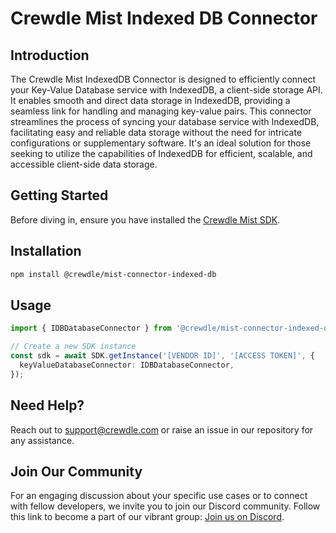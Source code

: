 # Crewdle Mist Indexed DB Connector

## Introduction

The Crewdle Mist IndexedDB Connector is designed to efficiently connect your Key-Value Database service with IndexedDB, a client-side storage API. It enables smooth and direct data storage in IndexedDB, providing a seamless link for handling and managing key-value pairs. This connector streamlines the process of syncing your database service with IndexedDB, facilitating easy and reliable data storage without the need for intricate configurations or supplementary software. It's an ideal solution for those seeking to utilize the capabilities of IndexedDB for efficient, scalable, and accessible client-side data storage.

## Getting Started

Before diving in, ensure you have installed the [Crewdle Mist SDK](https://www.npmjs.com/package/@crewdle/web-sdk).

## Installation

```bash
npm install @crewdle/mist-connector-indexed-db
```

## Usage

```TypeScript
import { IDBDatabaseConnector } from '@crewdle/mist-connector-indexed-db';

// Create a new SDK instance
const sdk = await SDK.getInstance('[VENDOR ID]', '[ACCESS TOKEN]', {
  keyValueDatabaseConnector: IDBDatabaseConnector,
});
```

## Need Help?

Reach out to support@crewdle.com or raise an issue in our repository for any assistance.

## Join Our Community

For an engaging discussion about your specific use cases or to connect with fellow developers, we invite you to join our Discord community. Follow this link to become a part of our vibrant group: [Join us on Discord](https://discord.gg/XJ3scBYX).
